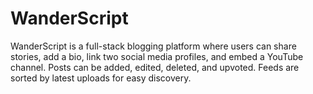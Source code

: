 # WanderScript
WanderScript is a full-stack blogging platform where users can share stories, add a bio, link two social media profiles, and embed a YouTube channel. Posts can be added, edited, deleted, and upvoted. Feeds are sorted by latest uploads for easy discovery.

